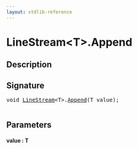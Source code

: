 ```yaml
---
layout: stdlib-reference
---
```


# LineStream\<T\>\.Append

## Description





## Signature 

<pre>
<span class="code_keyword">void</span> <a href="/stdlib-reference/types/LineStream/index" class="code_type">LineStream</a>&lt;T&gt;.<a href="/stdlib-reference/types/LineStream/Append">Append</a>(T <span class='code_param'>value</span>);

</pre>

## Parameters

#### value : T

